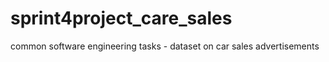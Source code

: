 # sprint4project_care_sales
 common software engineering tasks -  dataset on car sales advertisements

